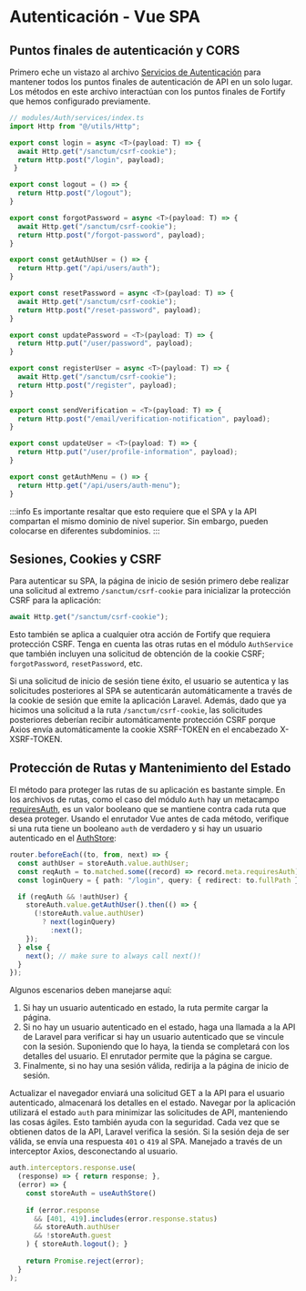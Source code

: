 # Autenticación - Vue SPA

## Puntos finales de autenticación y CORS

Primero eche un vistazo al archivo [Servicios de Autenticación](https://github.com/CaribesTIC/vue-frontend-ts/blob/main/src/modules/Auth/services/index.ts) para mantener todos los puntos finales de autenticación de API en un solo lugar. Los métodos en este archivo interactúan con los puntos finales de Fortify que hemos configurado previamente.

```ts
// modules/Auth/services/index.ts
import Http from "@/utils/Http";

export const login = async <T>(payload: T) => {
  await Http.get("/sanctum/csrf-cookie");
  return Http.post("/login", payload);
 }

export const logout = () => {
  return Http.post("/logout");
}

export const forgotPassword = async <T>(payload: T) => {
  await Http.get("/sanctum/csrf-cookie");
  return Http.post("/forgot-password", payload);
}

export const getAuthUser = () => {
  return Http.get("/api/users/auth");
}

export const resetPassword = async <T>(payload: T) => {
  await Http.get("/sanctum/csrf-cookie");
  return Http.post("/reset-password", payload);
}

export const updatePassword = <T>(payload: T) => {
  return Http.put("/user/password", payload);
}

export const registerUser = async <T>(payload: T) => {
  await Http.get("/sanctum/csrf-cookie");
  return Http.post("/register", payload);
}

export const sendVerification = <T>(payload: T) => {
  return Http.post("/email/verification-notification", payload);
}

export const updateUser = <T>(payload: T) => {
  return Http.put("/user/profile-information", payload);
}

export const getAuthMenu = () => {
  return Http.get("/api/users/auth-menu");
}
```
:::info
Es importante resaltar que esto requiere que el SPA y la API compartan el mismo dominio de nivel superior. Sin embargo, pueden colocarse en diferentes subdominios.
:::

## Sesiones, Cookies y CSRF

Para autenticar su SPA, la página de inicio de sesión primero debe realizar una solicitud al extremo `/sanctum/csrf-cookie` para inicializar la protección CSRF para la aplicación:


```ts
await Http.get("/sanctum/csrf-cookie");
```

Esto también se aplica a cualquier otra acción de Fortify que requiera protección CSRF. Tenga en cuenta las otras rutas en el módulo `AuthService` que también incluyen una solicitud de obtención de la cookie CSRF; `forgotPassword`, `resetPassword`, etc.

Si una solicitud de inicio de sesión tiene éxito, el usuario se autentica y las solicitudes posteriores al SPA se autenticarán automáticamente a través de la cookie de sesión que emite la aplicación Laravel. Además, dado que ya hicimos una solicitud a la ruta `/sanctum/csrf-cookie`, las solicitudes posteriores deberían recibir automáticamente protección CSRF porque Axios envía automáticamente la cookie XSRF-TOKEN en el encabezado X-XSRF-TOKEN.

## Protección de Rutas y Mantenimiento del Estado

El método para proteger las rutas de su aplicación es bastante simple. En los archivos de rutas, como el caso del módulo `Auth` hay un metacampo [requiresAuth](https://github.com/garethredfern/laravel-vue/blob/v1.2.7/src/router/index.js), es un valor booleano que se mantiene contra cada ruta que desea proteger. Usando el enrutador Vue antes de cada método, verifique si una ruta tiene un booleano `auth` de verdadero y si hay un usuario autenticado en el [AuthStore](https://github.com/CaribesTIC/vue-frontend-ts/blob/main/src/modules/Auth/stores/index.ts):

```ts
router.beforeEach((to, from, next) => {
  const authUser = storeAuth.value.authUser;
  const reqAuth = to.matched.some((record) => record.meta.requiresAuth);
  const loginQuery = { path: "/login", query: { redirect: to.fullPath } };

  if (reqAuth && !authUser) {
    storeAuth.value.getAuthUser().then(() => {
      (!storeAuth.value.authUser) 
        ? next(loginQuery)
          :next();
    });
  } else {
    next(); // make sure to always call next()!
  }
});
```
Algunos escenarios deben manejarse aquí:

1. Si hay un usuario autenticado en estado, la ruta permite cargar la página.
2. Si no hay un usuario autenticado en el estado, haga una llamada a la API de Laravel para verificar si hay un usuario autenticado que se vincule con la sesión. Suponiendo que lo haya, la tienda se completará con los detalles del usuario. El enrutador permite que la página se cargue.
3. Finalmente, si no hay una sesión válida, redirija a la página de inicio de sesión.

Actualizar el navegador enviará una solicitud GET a la API para el usuario autenticado, almacenará los detalles en el estado. Navegar por la aplicación utilizará el estado `auth` para minimizar las solicitudes de API, manteniendo las cosas ágiles. Esto también ayuda con la seguridad. Cada vez que se obtienen datos de la API, Laravel verifica la sesión. Si la sesión deja de ser válida, se envía una respuesta `401` o `419` al SPA. Manejado a través de un interceptor Axios, desconectando al usuario.


```js
auth.interceptors.response.use(
  (response) => { return response; },
  (error) => {
    const storeAuth = useAuthStore()
    
    if (error.response
      && [401, 419].includes(error.response.status)    
      && storeAuth.authUser 
      && !storeAuth.guest
    ) { storeAuth.logout(); }
    
    return Promise.reject(error);
  }
);
```

